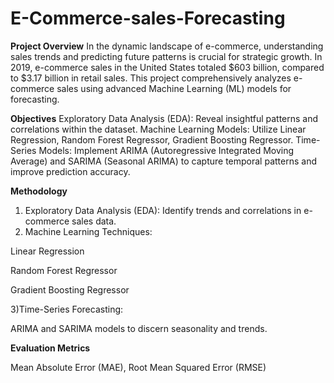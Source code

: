 # E-Commerce-sales-Forecasting
**Project Overview**
In the dynamic landscape of e-commerce, understanding sales trends and predicting future patterns is crucial for strategic growth. In 2019, e-commerce sales in the United States totaled $603 billion, compared to $3.17 billion in retail sales. This project comprehensively analyzes e-commerce sales using advanced Machine Learning (ML) models for forecasting.

**Objectives**
Exploratory Data Analysis (EDA): Reveal insightful patterns and correlations within the dataset.
Machine Learning Models: Utilize Linear Regression, Random Forest Regressor, Gradient Boosting Regressor.
Time-Series Models: Implement ARIMA (Autoregressive Integrated Moving Average) and SARIMA (Seasonal ARIMA) to capture temporal patterns and improve prediction accuracy.

**Methodology**
1) Exploratory Data Analysis (EDA):
  Identify trends and correlations in e-commerce sales data.
2) Machine Learning Techniques:
   
  Linear Regression
  
  Random Forest Regressor
  
  Gradient Boosting Regressor
  
3)Time-Series Forecasting:

ARIMA and SARIMA models to discern seasonality and trends.

**Evaluation Metrics**

Mean Absolute Error (MAE),
Root Mean Squared Error (RMSE)

